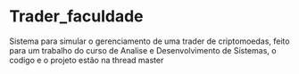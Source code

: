 # Trader_faculdade
Sistema para simular o gerenciamento de uma trader de criptomoedas, feito para um trabalho do curso de Analise e Desenvolvimento de Sistemas, o codigo e o projeto estão na thread master
